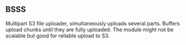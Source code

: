 BSSS
----
Multipart S3 file uploader, simultaneously uploads several parts. Buffers upload chunks until they are fully uploaded. The module might not be scalable but good for reliable upload to S3. 
 

